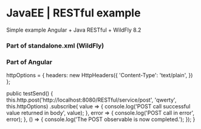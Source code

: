 # JavaEE | RESTful example
Simple example Angular + Java RESTful + WildFly 8.2

### Part of standalone.xml (WildFly)

<subsystem xmlns="urn:jboss:domain:undertow:1.2">
    <buffer-cache name="default"/>
    <server name="default-server">
        <http-listener name="default" socket-binding="http"/>
        <host name="default-host" alias="localhost">
            <location name="/" handler="welcome-content"/>
            <filter-ref name="server-header"/>
            <filter-ref name="x-powered-by-header"/>
            <filter-ref name="Access-Control-Allow-Origin"/>
            <filter-ref name="Access-Control-Allow-Headers"/>
        </host>
    </server>
    <servlet-container name="default">
        <jsp-config/>
        <websockets/>
    </servlet-container>
    <handlers>
        <file name="welcome-content" path="${jboss.home.dir}/welcome-content"/>
    </handlers>
    <filters>
        <response-header name="server-header" header-name="Server" header-value="WildFly/8"/>
        <response-header name="x-powered-by-header" header-name="X-Powered-By" header-value="Undertow/1"/>
        <response-header name="Access-Control-Allow-Origin" header-name="Access-Control-Allow-Origin" header-value="*"/>
        <response-header name="Access-Control-Allow-Headers" header-name="Access-Control-Allow-Headers" header-value="accept, authorization, content-type, x-requested-with"/>
    </filters>
</subsystem>

### Part of Angular

httpOptions = {
    headers: new HttpHeaders({
    'Content-Type': 'text/plain',
    })
};


public testSend() {
this.http.post('http://localhost:8080/RESTful/service/post', 'qwerty', this.httpOptions)
  .subscribe(
    value => {
      console.log('POST call successful value returned in body', value);
    },
    error => {
      console.log('POST call in error', error);
    },
    () => {
      console.log('The POST observable is now completed.');
    });
}
